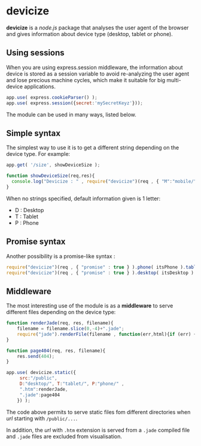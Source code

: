# devicize #

**devicize** is a *node.js* package that analyses the user agent of the browser and gives information about device type (desktop, tablet or phone).

## Using sessions ##
When you are using express.session middleware, the information about device is stored as a session variable to avoid re-analyzing the user agent and lose precious machine cycles, which make it suitable for big multi-device applications.

```javascript
app.use( express.cookieParser() );
app.use( express.session({secret:'mySecretKeyz'}));
```
The module can be used in many ways, listed below.

## Simple syntax ##
The simplest way to use it is to get a different string depending on the device type. For example:

```javascript
app.get( '/size', showDeviceSize );

function showDeviceSize(req,res){
  console.log("Devicize : " , require("devicize")(req , { "M":"mobile/" , "T":"tablet/" , "P":"phone/" }));
}
```

When no strings specified, default information given is 1 letter:
  - D : Desktop 
  - T : Tablet
  - P : Phone

## Promise syntax ##

Another possibility is a promise-like syntax :

```javascript
require("devicize")(req , { "promise" : true } ).phone( itsPhone ).tablet( itsTablet ).desktop( itsDesktop );
require("devicize")(req , { "promise" : true } ).desktop( itsDesktop ).otherwise( itsNotDesktop );
```

## Middleware ##
The most interesting use of the module is as a **middleware** to serve different files depending on the device type:

```javascript
function renderJade(req, res, filename){
    filename = filename.slice(0,-4)+".jade";
    require("jade").renderFile(filename , function(err,html){if (err) {res.send(500);} else {res.send(200,html);}});
}

function page404(req, res, filename){
    res.send(404);
}

app.use( devicize.static({
     src:"/public",
     D:"desktop/", T:"tablet/", P:"phone/" ,
     ".htm":renderJade,
     ".jade":page404
    }) );
```

The code above permits to serve static files fom different directories when *url* starting with `/public/...`.

In addition, the *url* with `.htm` extension is served from a `.jade` compiled file and `.jade` files are excluded from visualisation.